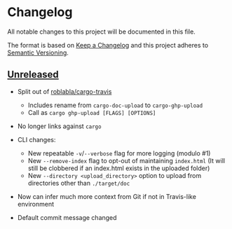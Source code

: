 # Changelog
All notable changes to this project will be documented in this file.

The format is based on [Keep a Changelog](http://keepachangelog.com/en/1.0.0/)
and this project adheres to [Semantic Versioning](http://semver.org/spec/v2.0.0.html).

## [Unreleased]

- Split out of [roblabla/cargo-travis](https://github.com/roblabla/cargo-travis)
  - Includes rename from `cargo-doc-upload` to `cargo-ghp-upload`
  - Call as `cargo ghp-upload [FLAGS] [OPTIONS]`
- No longer links against `cargo`
- CLI changes:
  - New repeatable `-v`/`--verbose` flag for more logging (modulo #1)
  - New `--remove-index` flag to opt-out of maintaining `index.html`
    (It will still be clobbered if an index.html exists in the uploaded folder)
  - New `--directory <upload_directory>` option to upload from directories other than `./target/doc`
- Now can infer much more context from Git if not in Travis-like environment
- Default commit message changed

  [Unreleased]: https://github.com/crate-ci/cargo-ghp-upload/tree/master
